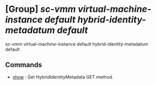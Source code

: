 # [Group] _sc-vmm virtual-machine-instance default hybrid-identity-metadatum default_

sc-vmm virtual-machine-instance default hybrid-identity-metadatum default

## Commands

- [show](/Commands/sc-vmm/virtual-machine-instance/default/hybrid-identity-metadatum/default/_show.md)
: Get HybridIdentityMetadata GET method.
